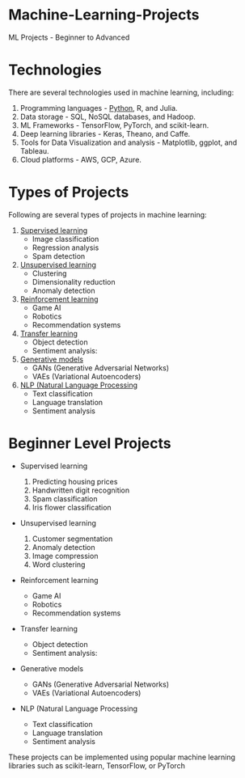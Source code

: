 # Machine-Learning-Projects
ML Projects - Beginner to Advanced


# Technologies
There are several technologies used in machine learning, including:

1. Programming languages - [Python](https://www.youtube.com/watch?v=gfDE2a7MKjA), R, and Julia.
2. Data storage - SQL, NoSQL databases, and Hadoop.
3. ML Frameworks - TensorFlow, PyTorch, and scikit-learn.
4. Deep learning libraries - Keras, Theano, and Caffe.
5. Tools for Data Visualization and analysis - Matplotlib, ggplot, and Tableau.
6. Cloud platforms - AWS, GCP, Azure.


# Types of Projects
Following are several types of projects in machine learning:

1. [Supervised learning](https://www.ibm.com/topics/supervised-learning)
   - Image classification
   - Regression analysis
   - Spam detection
2. [Unsupervised learning](https://www.ibm.com/topics/unsupervised-learning)
   - Clustering 
   - Dimensionality reduction
   - Anomaly detection
3. [Reinforcement learning](https://www.geeksforgeeks.org/what-is-reinforcement-learning/)
   - Game AI
   - Robotics
   - Recommendation systems
4. [Transfer learning](https://www.youtube.com/watch?v=3gyeDlZqWko)
   - Object detection
   - Sentiment analysis:
5. [Generative models](https://developers.google.com/machine-learning/gan/generative)
   - GANs (Generative Adversarial Networks)
   - VAEs (Variational Autoencoders) 
6. [NLP (Natural Language Processing](https://www.ibm.com/topics/natural-language-processing)
   - Text classification
   - Language translation
   - Sentiment analysis

# Beginner Level Projects

- Supervised learning
   1. Predicting housing prices 
   2. Handwritten digit recognition
   3. Spam classification
   4. Iris flower classification
   
- Unsupervised learning
   1. Customer segmentation
   2. Anomaly detection
   3. Image compression
   4. Word clustering


- Reinforcement learning
   - Game AI
   - Robotics
   - Recommendation systems


- Transfer learning
   - Object detection
   - Sentiment analysis:
- Generative models
   - GANs (Generative Adversarial Networks)
   - VAEs (Variational Autoencoders) 
- NLP (Natural Language Processing
   - Text classification
   - Language translation
   - Sentiment analysis


These projects can be implemented using popular machine learning libraries such as scikit-learn, TensorFlow, or PyTorch




